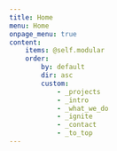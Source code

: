 ```yaml
---
title: Home
menu: Home
onpage_menu: true
content:
    items: @self.modular
    order:
        by: default
        dir: asc
        custom:
            - _projects
            - _intro
            - _what_we_do
            - _ignite
            - _contact
            - _to_top
---
```

